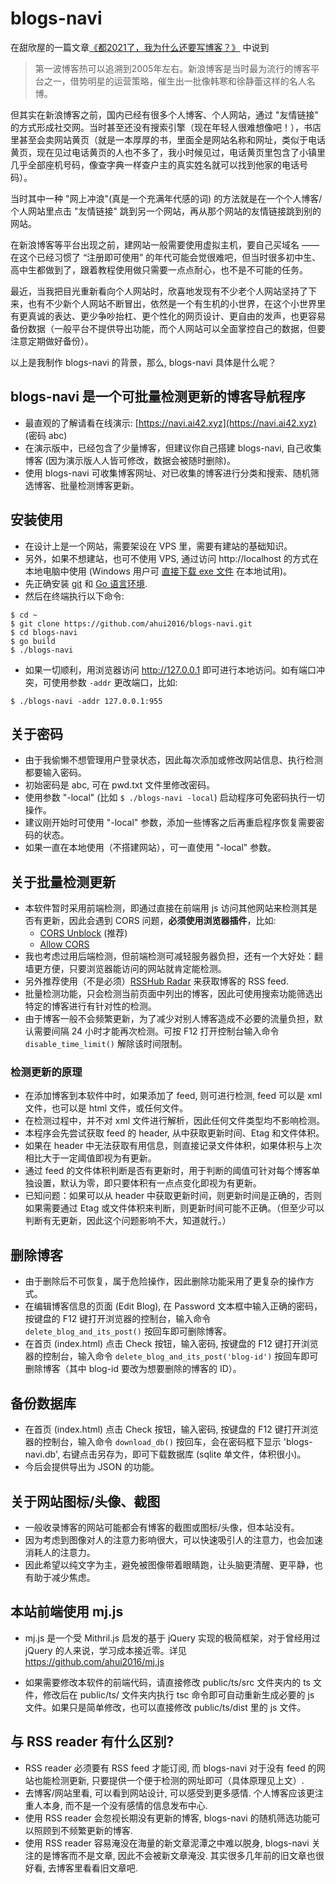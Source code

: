 # blogs-navi

在甜欣屋的一篇文章[《都2021了，我为什么还要写博客？》](https://tcxx.info/notion/761.html) 中说到

> 第一波博客热可以追溯到2005年左右。新浪博客是当时最为流行的博客平台之一，借势明星的运营策略，催生出一批像韩寒和徐静蕾这样的名人名博。

但其实在新浪博客之前，国内已经有很多个人博客、个人网站，通过 "友情链接" 的方式形成社交网。当时甚至还没有搜索引擎（现在年轻人很难想像吧！），书店里甚至会卖网站黄页（就是一本厚厚的书，里面全是网站名称和网址，类似于电话黄页，现在见过电话黄页的人也不多了，我小时候见过，电话黄页里包含了小镇里几乎全部座机号码，像查字典一样查户主的真实姓名就可以找到他家的电话号码）。

当时其中一种 "网上冲浪"(真是一个充满年代感的词) 的方法就是在一个个人博客/个人网站里点击 "友情链接" 跳到另一个网站，再从那个网站的友情链接跳到别的网站。

在新浪博客等平台出现之前，建网站一般需要使用虚拟主机，要自己买域名 —— 在这个已经习惯了 “注册即可使用” 的年代可能会觉很难吧，但当时很多初中生、高中生都做到了，跟着教程使用做只需要一点点耐心，也不是不可能的任务。

最近，当我把目光重新看向个人网站时，欣喜地发现有不少老个人网站坚持了下来，也有不少新个人网站不断冒出，依然是一个有生机的小世界，在这个小世界里有更真诚的表达、更少争吵抬杠、更个性化的网页设计、更自由的发声，也更容易备份数据（一般平台不提供导出功能，而个人网站可以全面掌控自己的数据，但要注意定期做好备份）。

以上是我制作 blogs-navi 的背景，那么, blogs-navi 具体是什么呢？


## blogs-navi 是一个可批量检测更新的博客导航程序

- 最直观的了解请看在线演示: [https://navi.ai42.xyz](https://navi.ai42.xyz) (密码 abc)
- 在演示版中，已经包含了少量博客，但建议你自己搭建 blogs-navi, 自己收集博客 (因为演示版人人皆可修改，数据会被随时删除)。
- 使用 blogs-navi 可收集博客网址、对已收集的博客进行分类和搜索、随机筛选博客、批量检测博客更新。


## 安装使用

- 在设计上是一个网站，需要架设在 VPS 里，需要有建站的基础知识。
- 另外，如果不想建站，也可不使用 VPS, 通过访问 http://localhost 的方式在本地电脑中使用 (Windows 用户可
[直接下载 exe 文件](https://github.com/ahui2016/blogs-navi/releases) 在本地试用)。
- 先正确安装 [git](https://git-scm.com/downloads) 和 [Go 语言环境](https://golang.google.cn/doc/install).
- 然后在终端执行以下命令:

```
$ cd ~
$ git clone https://github.com/ahui2016/blogs-navi.git
$ cd blogs-navi
$ go build
$ ./blogs-navi
```
- 如果一切顺利，用浏览器访问 http://127.0.0.1 即可进行本地访问。如有端口冲突，可使用参数 `-addr` 更改端口，比如:

```
$ ./blogs-navi -addr 127.0.0.1:955
```

## 关于密码

- 由于我偷懒不想管理用户登录状态，因此每次添加或修改网站信息、执行检测都要输入密码。
- 初始密码是 abc, 可在 pwd.txt 文件里修改密码。
- 使用参数 "-local" (比如 `$ ./blogs-navi -local`) 启动程序可免密码执行一切操作。
- 建议刚开始时可使用 "-local" 参数，添加一些博客之后再重启程序恢复需要密码的状态。
- 如果一直在本地使用（不搭建网站），可一直使用 "-local" 参数。


## 关于批量检测更新

- 本软件暂时采用前端检测，即通过直接在前端用 js 访问其他网站来检测其是否有更新，因此会遇到 CORS 问题，**必须使用浏览器插件**，比如:
  - [CORS Unblock](https://chrome.google.com/webstore/detail/cors-unblock/lfhmikememgdcahcdlaciloancbhjino/) (推荐)
  - [Allow CORS](https://chrome.google.com/webstore/detail/allow-cors-access-control/lhobafahddgcelffkeicbaginigeejlf)
- 我也考虑过用后端检测，但前端检测可减轻服务器负担，还有一个大好处：翻墙更方便，只要浏览器能访问的网站就肯定能检测。
- 另外推荐使用（不是必须）[RSSHub Radar](https://chrome.google.com/webstore/detail/rsshub-radar/kefjpfngnndepjbopdmoebkipbgkggaa) 来获取博客的 RSS feed.
- 批量检测功能，只会检测当前页面中列出的博客，因此可使用搜索功能筛选出特定的博客进行有针对性的检测。
- 由于博客一般不会频繁更新，为了减少对别人博客造成不必要的流量负担，默认需要间隔 24 小时才能再次检测。可按 F12 打开控制台输入命令 `disable_time_limit()` 解除该时间限制。

### 检测更新的原理

- 在添加博客到本软件中时，如果添加了 feed, 则可进行检测, feed 可以是 xml 文件，也可以是 html 文件，或任何文件。
- 在检测过程中，并不对 xml 文件进行解析，因此任何文件类型均不影响检测。
- 本程序会先尝试获取 feed 的 header, 从中获取更新时间、Etag 和文件体积。
- 如果在 header 中无法获取有用信息，则直接记录文件体积，如果体积与上次相比大于一定阈值即视为有更新。
- 通过 feed 的文件体积判断是否有更新时，用于判断的阈值可针对每个博客单独设置，默认为零，即只要体积有一点点变化即视为有更新。
- 已知问题：如果可以从 header 中获取更新时间，则更新时间是正确的，否则如果需要通过 Etag 或文件体积来判断，则更新时间可能不正确。（但至少可以判断有无更新，因此这个问题影响不大，知道就行。）


## 删除博客

- 由于删除后不可恢复，属于危险操作，因此删除功能采用了更复杂的操作方式。
- 在编辑博客信息的页面 (Edit Blog), 在 Password 文本框中输入正确的密码，按键盘的 F12 键打开浏览器的控制台，输入命令 `delete_blog_and_its_post()` 按回车即可删除博客。
- 在首页 (index.html) 点击 Check 按钮，输入密码, 按键盘的 F12 键打开浏览器的控制台，输入命令 `delete_blog_and_its_post('blog-id')` 按回车即可删除博客（其中 blog-id 要改为想要删除的博客的 ID）。


## 备份数据库

- 在首页 (index.html) 点击 Check 按钮，输入密码, 按键盘的 F12 键打开浏览器的控制台，输入命令 `download_db()` 按回车，会在密码框下显示 'blogs-navi.db', 右键点击另存为，即可下载数据库 (sqlite 单文件，体积很小)。
- 今后会提供导出为 JSON 的功能。


## 关于网站图标/头像、截图

- 一般收录博客的网站可能都会有博客的截图或图标/头像，但本站没有。
- 因为考虑到图像对人的注意力影响很大，可以快速吸引人的注意力，也会加速消耗人的注意力。
- 因此希望以纯文字为主，避免被图像带着眼睛跑，让头脑更清醒、更平静，也有助于减少焦虑。


## 本站前端使用 mj.js

- mj.js 是一个受 Mithril.js 启发的基于 jQuery 实现的极简框架，对于曾经用过 jQuery 的人来说，学习成本接近零。详见 https://github.com/ahui2016/mj.js

- 如果需要修改本软件的前端代码，请直接修改 public/ts/src 文件夹内的 ts 文件，修改后在 public/ts/ 文件夹内执行 tsc 命令即可自动重新生成必要的 js 文件。如果只是简单修改，也可以直接修改 public/ts/dist 里的 js 文件。


## 与 RSS reader 有什么区别?

- RSS reader 必须要有 RSS feed 才能订阅, 而 blogs-navi 对于没有 feed 的网站也能检测更新, 只要提供一个便于检测的网址即可（具体原理见上文）.
- 去博客/网站里看, 可以看到网站设计, 可以感受到更多感情. 个人博客应该更注重人本身, 而不是一个没有感情的信息发布中心.
- 使用 RSS reader 会忽视长期没有更新的博客, blogs-navi 的随机筛选功能可以照顾到不频繁更新的博客.
- 使用 RSS reader 容易淹没在海量的新文章泥潭之中难以脱身, blogs-navi 关注的是博客而不是文章, 因此不会被新文章淹没. 其实很多几年前的旧文章也很好看, 去博客里看看旧文章吧.
